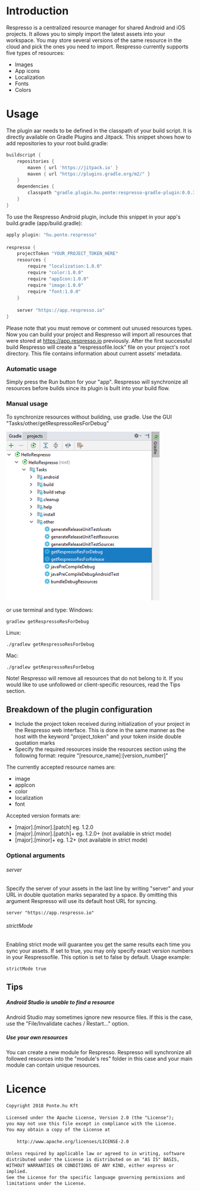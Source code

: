 # Introduction 
Respresso is a centralized resource manager for shared Android and iOS projects.
It allows you to simply import the latest assets into your workspace.
You may store several versions of the same resource in the cloud and pick the ones you need to import.
Respresso currently supports five types of resources:
* Images
* App icons
* Localization
* Fonts
* Colors

# Usage
The plugin aar needs to be defined in the classpath of your build script. It is directly available on Gradle Plugins and Jitpack. This snippet shows how to add repositories to your root build.gradle:
```groovy
buildscript {
    repositories {
        maven { url 'https://jitpack.io' }
        maven { url "https://plugins.gradle.org/m2/" }
    }
    dependencies {
        classpath "gradle.plugin.hu.ponte:respresso-gradle-plugin:0.0.3"
    }
}
```

To use the Respresso Android plugin, include this snippet in your app's build.gradle (app/build.gradle):
```groovy
apply plugin: "hu.ponte.respresso"

respresso {
    projectToken "YOUR_PROJECT_TOKEN_HERE"
    resources {
        require "localization:1.0.0"
        require "color:1.0.0"
        require "appIcon:1.0.0"
        require "image:1.0.0"
        require "font:1.0.0"
    }

    server "https://app.respresso.io"
}
```
Please note that you must remove or comment out unused resources types.
Now you can build your project and Respresso will import all resources that were stored at https://app.respresso.io previously. After the first successful build Respresso will create a "respressofile.lock" file on your project's root directory. This file contains information about current assets’ metadata.

### Automatic usage
Simply press the Run button for your "app". Respresso will synchronize all resources before builds since its plugin is built into your build flow.

### Manual usage
To synchronize resources without building, use gradle. Use the GUI "Tasks/other/getRespressoResForDebug"   

![Respresso synchronize GUI](/images/respresso-gradle.png)  

or use terminal and type:
Windows: 
```
gradlew getRespressoResForDebug
```

Linux: 
```
./gradlew getRespressoResForDebug
```

Mac: 
```
./gradlew getRespressoResForDebug
```

Note! Respresso will remove all resources that do not belong to it. If you would like to use unfollowed or client-specific resources, read the Tips section.

## Breakdown of the plugin configuration
* Include the project token received during initialization of your project in the Respresso web interface. This is done in the same manner as the host with the keyword "project_token" and your token inside double quotation marks
* Specify the required resources inside the resources section using the following format:
require "[resource_name]:[version_number]"

The currently accepted resource names are:
* image
* appIcon
* color
* localization
* font
        
Accepted version formats are:
* [major].[minor].[patch]          eg. 1.2.0
* [major].[minor].[patch]+         eg. 1.2.0+ (not available in strict mode)
* [major].[minor]+                 eg. 1.2+ (not available in strict mode)


### Optional arguments
###### server
Specify the server of your assets in the last line by writing "server" and your URL in double quotation marks separated by a space.
By omitting this argument Respresso will use its default host URL for syncing.
```
server "https://app.respresso.io"
```

###### strictMode
Enabling strict mode will guarantee you get the same results each time you sync your assets. If set to true, you may only specify exact version numbers in your Respressofile. This option is set to false by default. Usage example:  
```
strictMode true
```

## Tips
##### Android Studio is unable to find a resource
Android Studio may sometimes ignore new resource files. If this is the case, use the "File/Invalidate caches / Restart..." option.

##### Use your own resources
You can create a new module for Respresso. Respresso will synchronize all followed resources into the "module's res" folder in this case and your main module can contain unique resources.

# Licence
```
Copyright 2018 Ponte.hu Kft

Licensed under the Apache License, Version 2.0 (the "License");
you may not use this file except in compliance with the License.
You may obtain a copy of the License at

    http://www.apache.org/licenses/LICENSE-2.0

Unless required by applicable law or agreed to in writing, software
distributed under the License is distributed on an "AS IS" BASIS,
WITHOUT WARRANTIES OR CONDITIONS OF ANY KIND, either express or implied.
See the License for the specific language governing permissions and
limitations under the License.
```